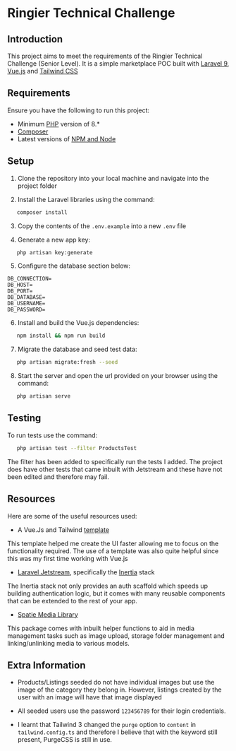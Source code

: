 # Ringier Technical Challenge

## Introduction

This project aims to meet the requirements of the Ringier Technical Challenge (Senior Level). 
It is a simple marketplace POC built with [Laravel 9](https://laravel.com/docs/9.x/installation), [Vue.js](https://vuejs.org/guide/introduction.html) and [Tailwind CSS](https://tailwindcss.com/)

## Requirements
Ensure you have the following to run this project: 

- Minimum [PHP](https://www.php.net/downloads) version of 8.* 
- [Composer](https://getcomposer.org/) 
- Latest versions of [NPM and Node](https://nodejs.org/en/)

## Setup
1. Clone the repository into your local machine and navigate into the project folder

2. Install the Laravel libraries using the command:

```bash
   composer install
```

3. Copy the contents of the `.env.example` into a new `.env` file

4. Generate a new app key:

```bash
   php artisan key:generate
```
5. Configure the database section below:

```
DB_CONNECTION=
DB_HOST=
DB_PORT=
DB_DATABASE=
DB_USERNAME=
DB_PASSWORD=
```
6. Install and build the Vue.js dependencies:

```bash
   npm install && npm run build
```

7. Migrate the database and seed test data:

```bash
   php artisan migrate:fresh --seed
```

8. Start the server and open the url provided on your browser using the command:

```bash
   php artisan serve
```

## Testing

To run tests use the command: 

```bash
   php artisan test --filter ProductsTest
```

The filter has been added to specifically run the tests I added. The project does have other tests that came inbuilt with Jetstream and these have not been edited and therefore may fail.

## Resources

Here are some of the useful resources used:

- A Vue.Js and Tailwind [template](https://github.com/tailwindcomponents/e-commerce)

This template helped me create the UI faster allowing me to focus on the functionality required. The use of a template was also quite helpful since this was my first time working with Vue.js

- [Laravel Jetstream](https://jetstream.laravel.com/2.x/introduction.html), specifically the [Inertia](https://jetstream.laravel.com/2.x/introduction.html#inertia-vue) stack

The Inertia stack not only provides an auth scaffold which speeds up building authentication logic, but it comes with many reusable components that can be extended to the rest of your app.

- [Spatie Media Library](https://spatie.be/docs/laravel-medialibrary/v10/introduction)

This package comes with inbuilt helper functions to aid in media management tasks such as image upload, storage folder management and linking/unlinking media to various models.


## Extra Information

- Products/Listings seeded do not have individual images but use the image of the category they belong in. However, listings created by the user with an image will have that image displayed

- All seeded users use the password `123456789` for their login credentials.

- I learnt that Tailwind 3 changed the `purge` option to `content` in `tailwind.config.ts` and therefore I believe that with the keyword still present, PurgeCSS is still in use. 
